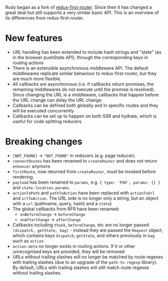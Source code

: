Rudy began as a fork of
[redux-first-router](https://github.com/faceyspacey/redux-first-router). Since
then it has changed a great deal but still supports a very similar basic API.
This is an overview of its differences from redux-first-router.

# New features

- URL handling has been extended to include hash strings and "state" (as in the
  browser pushState API), through the corresponding keys in routing actions
- There is an extensible asynchronous middleware API. The default middlewares
  replicate similar behaviour to redux-first-router, but they are much more
  flexible.
- All callbacks are asynchronous (i.e. if callbacks return promises, the
  remaining middlewares do not execute until the promise is resolved). Since
  changing the URL is a middleware, callbacks that happen before the URL change
  can delay the URL change.
- Callbacks can be defined both globally and in specific routes and they will be
  executed concurrently
- Callbacks can be set up to happen on both SSR and hydrate, which is useful for
  code splitting reducers

# Breaking changes

- `[NOT_FOUND]` -> `"NOT_FOUND"` in reducers (e.g. page reducer).
- `connectRoutes` has been renamed to `createRouter` and does not return
  `enhancer` anymore.
- `firstRoute`, now returned from `createRouter`, must be invoked before
  rendering.
- `payload` has been renamed to `params`, e.g. `{ type: 'FOO', params: {} }` and
  `state.location.params`.
- `actionToPath` and `pathToAction` have been replaced with `actionToUrl` and
  `urlToAction`. The URL side is no longer only a string, but an object with a
  `url` (pathname, query, hash) and a `state`)
- The global callbacks from RFR have been renamed:
  - `onBeforeChange` -> `beforeChange`
  - `onAfterChange` -> `afterChange`
- Callbacks including `thunk`, `beforeChange`, etc are no longer passed
  `(dispatch, getState, bag)` - instead they are passed the `Request` object,
  which contains keys `dispatch`, `getState`, and others previously in `bag`
  such as `action`
- `action.meta` no longer exists in routing actions. If it or other unrecognised
  keys are provided, they will be removed
- URLs without trailing slashes will no longer be matched by route regexes with
  trailing slashes (due to an upgrade of the `path-to-regexp` library). By
  default, URLs with trailing slashes will still match route regexes without
  trailing slashes.
